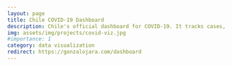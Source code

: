 ```yaml
---
layout: page
title: Chile COVID-19 Dashboard
description: Chile's official dashboard for COVID-19. It tracks cases, positivity rates, and hospital admissions of the 346 counties. Developed on Python + Tableau.
img: assets/img/projects/covid-viz.jpg
#importance: 1
category: data visualization
redirect: https://gonzalojara.com/dashboard
---
```

